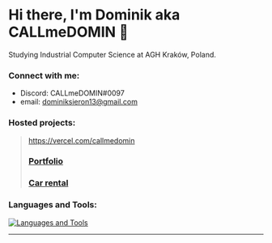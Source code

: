 # Hi there, I'm Dominik aka CALLmeDOMIN 👋
  Studying Industrial Computer Science at AGH Kraków, Poland.
### Connect with me:

- Discord: CALLmeDOMIN#0097
- email: dominiksieron13@gmail.com

### Hosted projects:
> https://vercel.com/callmedomin
>
> ### [Portfolio](https://dominiksieron.vercel.app/)
> ### [Car rental](car-rental-dominiksieron.vercel.app/)
>

### Languages and Tools:

[![Languages and Tools](https://skillicons.dev/icons?i=vscode,html,css,js,ts,react,nodejs,nextjs,tailwind,sass,py,cpp,c,github,git)](https://skillicons.dev)


---
